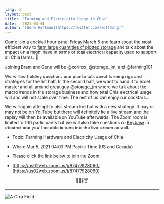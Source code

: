 ```yaml
---
lang: en
layout: post
title:  "Farming and Electricity Usage in Chia"
date:   2021-03-04
author: "[Gene Hoffman](https://twitter.com/hoffmang)"
---
```


Come join a cocktail hour panel Friday March 5 and learn about the most efficient way to [farm large quantities of plotted storage](https://github.com/Chia-Network/chia-blockchain/wiki/Reference-Farming-Hardware) and talk about the impact Chia might have in terms of total electrical capacity used to support all Chia farms. 🌱

Joining Bram and Gene will be @xorinox, @storage_jm, and @farming101.

We will be fielding questions and plan to talk about farming rigs and strategies for the fist half. In the second half, we want to hand it to excel master and all around great guy @storage_jm where we talk about the macro trends in the storage business and how total Chia electrical usage will and will not scale over time. The rest of us can enjoy our cocktails...

We will again attempt to also stream live but with a new strategy. It may or may not be on YouTube but there will definitely be a live stream and the replay will then be available on YouTube afterwards. The Zoom room is limited to 100 participants but we will also take questions on [Keybase](https://keybase.io/team/chia_network.public) in #testnet and you'll be able to tune into the live stream as well.


- Topic: Farming Hardware and Electricity Usage of Chia
- When: Mar 5, 2021 04:00 PM Pacific Time (US and Canada)

- Please click the link below to join the Zoom:
- [https://us02web.zoom.us/j/87477928060](https://us02web.zoom.us/j/87477928060)

<p style="text-align: center;">🥃🍺🍷🍸</p>

***

![A Chia Field](https://sep.yimg.com/ca/I/yhst-76130726706872_2271_394094)
